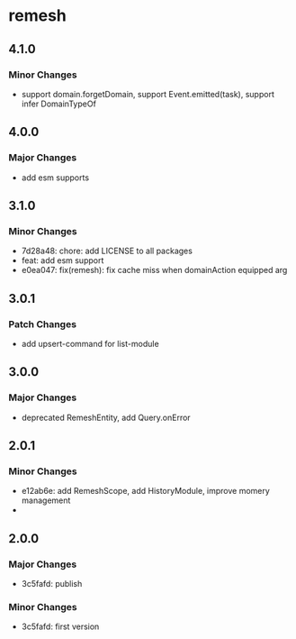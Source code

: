 # remesh

## 4.1.0

### Minor Changes

- support domain.forgetDomain, support Event.emitted(task), support infer DomainTypeOf<Domain>

## 4.0.0

### Major Changes

- add esm supports

## 3.1.0

### Minor Changes

- 7d28a48: chore: add LICENSE to all packages
- feat: add esm support
- e0ea047: fix(remesh): fix cache miss when domainAction equipped arg

## 3.0.1

### Patch Changes

- add upsert-command for list-module

## 3.0.0

### Major Changes

- deprecated RemeshEntity, add Query.onError

## 2.0.1

### Minor Changes

- e12ab6e: add RemeshScope, add HistoryModule, improve momery management
-

## 2.0.0

### Major Changes

- 3c5fafd: publish

### Minor Changes

- 3c5fafd: first version
